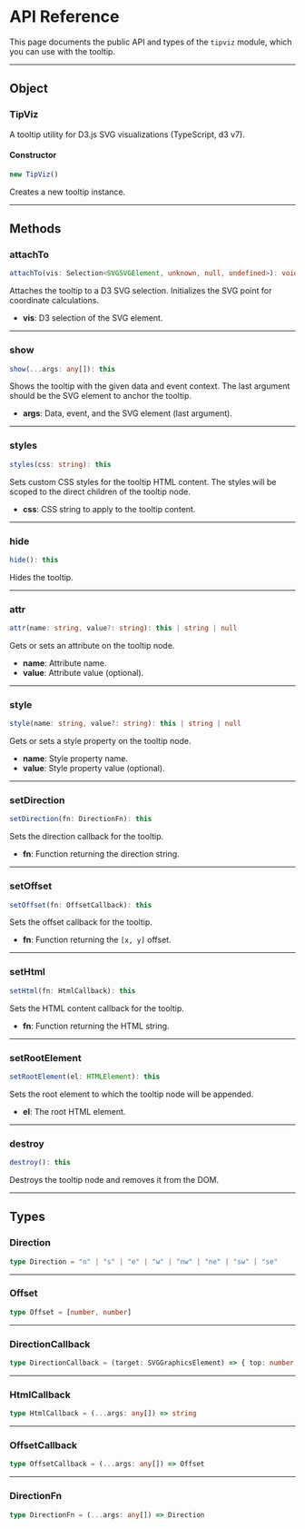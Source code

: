 # API Reference

This page documents the public API and types of the `tipviz` module, which you can use with the tooltip.

---

## Object

### TipViz

A tooltip utility for D3.js SVG visualizations (TypeScript, d3 v7).

#### Constructor

```ts
new TipViz()
```

Creates a new tooltip instance.

---

## Methods

### attachTo

```ts
attachTo(vis: Selection<SVGSVGElement, unknown, null, undefined>): void
```

Attaches the tooltip to a D3 SVG selection. Initializes the SVG point for coordinate calculations.

- **vis**: D3 selection of the SVG element.

---

### show

```ts
show(...args: any[]): this
```

Shows the tooltip with the given data and event context. The last argument should be the SVG element to anchor the tooltip.

- **args**: Data, event, and the SVG element (last argument).

---


### styles

```ts
styles(css: string): this
```

Sets custom CSS styles for the tooltip HTML content. The styles will be scoped to the direct children of the tooltip node.

- **css**: CSS string to apply to the tooltip content.

---

### hide

```ts
hide(): this
```

Hides the tooltip.

---

### attr

```ts
attr(name: string, value?: string): this | string | null
```

Gets or sets an attribute on the tooltip node.

- **name**: Attribute name.
- **value**: Attribute value (optional).

---

### style

```ts
style(name: string, value?: string): this | string | null
```

Gets or sets a style property on the tooltip node.

- **name**: Style property name.
- **value**: Style property value (optional).

---

### setDirection

```ts
setDirection(fn: DirectionFn): this
```

Sets the direction callback for the tooltip.

- **fn**: Function returning the direction string.

---

### setOffset

```ts
setOffset(fn: OffsetCallback): this
```

Sets the offset callback for the tooltip.

- **fn**: Function returning the `[x, y]` offset.

---

### setHtml

```ts
setHtml(fn: HtmlCallback): this
```

Sets the HTML content callback for the tooltip.

- **fn**: Function returning the HTML string.

---

### setRootElement

```ts
setRootElement(el: HTMLElement): this
```

Sets the root element to which the tooltip node will be appended.

- **el**: The root HTML element.

---

### destroy

```ts
destroy(): this
```

Destroys the tooltip node and removes it from the DOM.

---

## Types

### Direction

```ts
type Direction = "n" | "s" | "e" | "w" | "nw" | "ne" | "sw" | "se"
```

---

### Offset

```ts
type Offset = [number, number]
```

---

### DirectionCallback

```ts
type DirectionCallback = (target: SVGGraphicsElement) => { top: number; left: number }
```

---

### HtmlCallback

```ts
type HtmlCallback = (...args: any[]) => string
```

---

### OffsetCallback

```ts
type OffsetCallback = (...args: any[]) => Offset
```

---

### DirectionFn

```ts
type DirectionFn = (...args: any[]) => Direction
```

